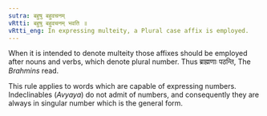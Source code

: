 ```yaml
---
sutra: बहुषु बहुवचनम्
vRtti: बहुषु बहुवचनम् भवति ॥
vRtti_eng: In expressing multeity, a Plural case affix is employed.
---
```

When it is intended to denote multeity those affixes should be employed after nouns and verbs, which denote plural number. Thus ब्राह्मणाः पठन्ति, The _Brahmins_ read.

This rule applies to words which are capable of expressing numbers. Indeclinables (_Avyaya_) do not admit of numbers, and consequently they are always in singular number which is the general form.
